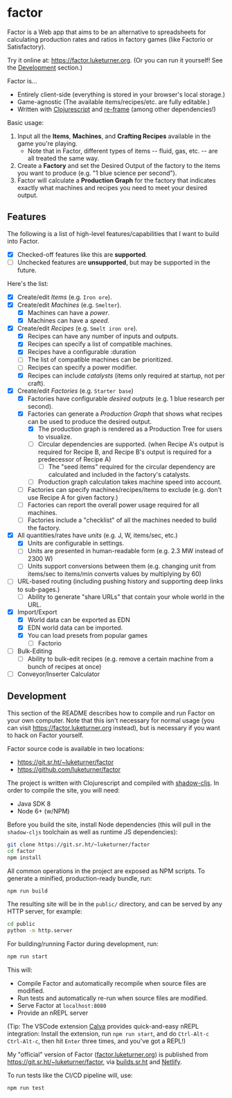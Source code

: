 # factor

Factor is a Web app that aims to be an alternative to spreadsheets for calculating production rates and ratios in factory games (like Factorio or Satisfactory).

Try it online at: https://factor.luketurner.org. (Or you can run it yourself! See the [Development](#Development) section.)

Factor is...

- Entirely client-side (everything is stored in your browser's local storage.)
- Game-agnostic (The available items/recipes/etc. are fully editable.)
- Written with [Clojurescript](https://clojurescript.org/) and [re-frame](https://github.com/day8/re-frame) (among other dependencies!)

Basic usage:

1. Input all the **Items**, **Machines**, and **Crafting Recipes** available in the game you're playing.
    - Note that in Factor, different types of items -- fluid, gas, etc. -- are all treated the same way.
2. Create a **Factory** and set the Desired Output of the factory to the items you want to produce (e.g. "1 blue science per second").
3. Factor will calculate a **Production Graph** for the factory that indicates exactly what machines and recipes you need to meet your desired output.


## Features

The following is a list of high-level features/capabilities that I want to build into Factor.

- [x] Checked-off features like this are **supported**.
- [ ] Unchecked features are **unsupported**, but may be supported in the future.

Here's the list:

- [x] Create/edit *Items* (e.g. `Iron ore`).
- [x] Create/edit *Machines* (e.g. `Smelter`).
  - [x] Machines can have a *power*.
  - [x] Machines can have a *speed*.
- [x] Create/edit *Recipes* (e.g. `Smelt iron ore`).
  - [x] Recipes can have any number of inputs and outputs.
  - [x] Recipes can specify a list of compatible machines.
  - [x] Recipes have a configurable :duration
  - [ ] The list of compatible machines can be prioritized.
  - [ ] Recipes can specify a power modifier.
  - [x] Recipes can include *catalysts* (items only required at startup, not per craft).
- [x] Create/edit *Factories* (e.g. `Starter base`)
  - [x] Factories have configurable *desired outputs* (e.g. 1 blue research per second).
  - [x] Factories can generate a *Production Graph* that shows what recipes can be used to produce the desired output.
    - [x] The production graph is rendered as a Production Tree for users to visualize.
    - [ ] Circular dependencies are supported. (when Recipe A's output is required for Recipe B, and Recipe B's output is required for a predecessor of Recipe A)
      - [ ] The "seed items" required for the circular dependency are calculated and included in the factory's catalysts.
    - [ ] Production graph calculation takes machine speed into account.
  - [ ] Factories can specify machines/recipes/items to exclude (e.g. don't use Recipe A for given factory.)
  - [ ] Factories can report the overall power usage required for all machines.
  - [ ] Factories include a "checklist" of all the machines needed to build the factory.
- [x] All quantities/rates have *units* (e.g. J, W, items/sec, etc.)
  - [x] Units are configurable in settings.
  - [ ] Units are presented in human-readable form (e.g. 2.3 MW instead of 2300 W)
  - [ ] Units support conversions between them (e.g. changing unit from items/sec to items/min converts values by multiplying by 60)
- [ ] URL-based routing (including pushing history and supporting deep links to sub-pages.)
  - [ ] Ability to generate "share URLs" that contain your whole world in the URL.
- [x] Import/Export
  - [x] World data can be exported as EDN
  - [x] EDN world data can be imported.
  - [x] You can load presets from popular games
    - [ ] Factorio
- [ ] Bulk-Editing
  - [ ] Ability to bulk-edit recipes (e.g. remove a certain machine from a bunch of recipes at once)
- [ ] Conveyor/Inserter Calculator
## Development

This section of the README describes how to compile and run Factor on your own computer. Note that this isn't necessary for normal usage (you can visit https://factor.luketurner.org instead), but is necessary if you want to hack on Factor yourself.

Factor source code is available in two locations:

- https://git.sr.ht/~luketurner/factor
- https://github.com/luketurner/factor

The project is written with Clojurescript and compiled with [shadow-cljs](https://github.com/thheller/shadow-cljs). In order to compile the site, you will need:

- Java SDK 8
- Node 6+ (w/NPM)

Before you build the site, install Node dependencies (this will pull in the `shadow-cljs` toolchain as well as runtime JS dependencies):

``` bash
git clone https://git.sr.ht/~luketurner/factor
cd factor
npm install
```

All common operations in the project are exposed as NPM scripts. To generate a minified, production-ready bundle, run:

``` bash
npm run build
```

The resulting site will be in the `public/` directory, and can be served by any HTTP server, for example:

``` bash
cd public
python -m http.server
```

For building/running Factor during development, run:

``` bash
npm run start
```

This will:

- Compile Factor and automatically recompile when source files are modified.
- Run tests and automatically re-run when source files are modified.
- Serve Factor at `localhost:8080`
- Provide an nREPL server

(Tip: The VSCode extension [Calva](https://github.com/BetterThanTomorrow/calva) provides quick-and-easy nREPL integration: Install the extension, run `npm run start`, and do `Ctrl-Alt-c Ctrl-Alt-c`, then hit `Enter` three times, and you've got a REPL!)

My "official" version of Factor ([factor.luketurner.org](https://factor.luketurner.org)) is published from https://git.sr.ht/~luketurner/factor, via [builds.sr.ht](https://builds.sr.ht/) and [Netlify](https://www.netlify.com/).

To run tests like the CI/CD pipeline will, use:

``` bash
npm run test
```
